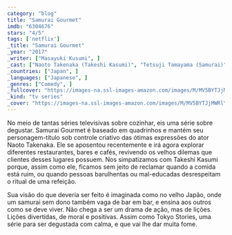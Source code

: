 ```yaml
---
category: "blog"
title: "Samurai Gourmet"
imdb: "6304676"
stars: "4/5"
tags: ['netflix']
_title: "Samurai Gourmet"
_year: "2017"
_writer: ["Masayuki Kusumi", ]
_cast: ["Naoto Takenaka (Takeshi Kasumi)", "Tetsuji Tamayama (Samurai)", "Honami Suzuki (Wife)", ]
_countries: ["Japan", ]
_languages: ["Japanese", ]
_genres: ["Comedy", ]
_fullcover: "https://images-na.ssl-images-amazon.com/images/M/MV5BYTJjMWRlYzYtNTIyNS00ODA3LThlNGEtNWNkNGUwZDhlN2Q5XkEyXkFqcGdeQXVyMjM2MjkyMTQ@.jpg"
_kind: "tv series"
_cover: "https://images-na.ssl-images-amazon.com/images/M/MV5BYTJjMWRlYzYtNTIyNS00ODA3LThlNGEtNWNkNGUwZDhlN2Q5XkEyXkFqcGdeQXVyMjM2MjkyMTQ@._V1._SX97_SY140_.jpg"
---
```

No meio de tantas séries televisivas sobre cozinhar, eis uma série sobre degustar. Samurai Gourmet é baseado em quadrinhos e mantém seu personagem-título sob controle criativo das ótimas expressões do ator Naoto Takenaka. Ele se aposentou recentemente e irá agora explorar diferentes restaurantes, bares e cafés, revivendo os velhos dilemas que clientes desses lugares possuem. Nos simpatizamos com Takeshi Kasumi porque, assim como ele, ficamos sem jeito de reclamar quando a comida está ruim, ou quando pessoas barulhentas ou mal-educadas desrespeitam o ritual de uma refeição.

Sua visão do que deveria ser feito é imaginada como no velho Japão, onde um samurai sem dono também vaga de bar em bar, e ensina aos outros como se deve viver. Não chega a ser um drama de ação, mas de lições. Lições divertidas, de moral e positivas. Assim como Tokyo Stories, uma série para ser degustada com calma, e que vai lhe dar muita fome.
